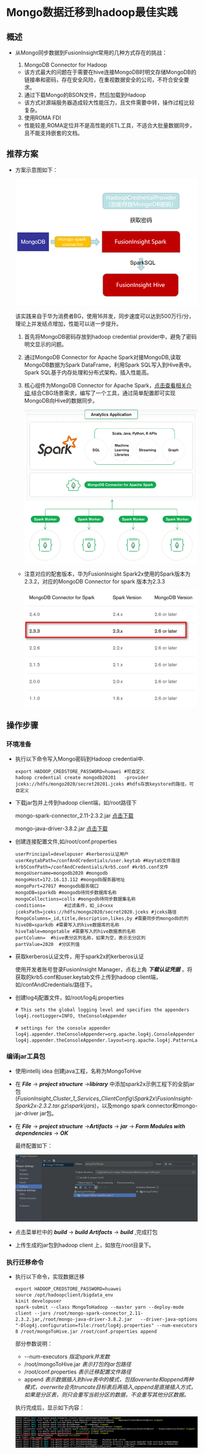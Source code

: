 # Mongo数据迁移到hadoop最佳实践

## 概述

* 从Mongo同步数据到FusionInsight常用的几种方式存在的挑战：

  1. MongoDB Connector for Hadoop

    * 该方式最大的问题在于需要在hive连接MongoDB时明文存储MongoDB的链接串和密码，存在安全风险，在重视数据安全的公司，不符合安全要求。

  2. 通过下载Mongo的BSON文件，然后加载到Hadoop

    * 该方式对源端服务器造成较大性能压力，且文件需要中转，操作过程比较复杂。

  3. 使用ROMA FDI

    * 性能较差,ROMA定位并不是高性能的ETL工具，不适合大批量数据同步，且不能支持嵌套的文档。


## 推荐方案

  * 方案示意图如下：

    ![](assets/Mongo集成到hive最佳实践-a0bab.png)

    该实践来自于华为消费者BG，使用16并发，同步速度可以达到500万行/分，理论上并发结点增加，性能可以进一步提升。

    1. 首先将MongoDB密码存放到hadoop credential provider中，避免了密码明文显示的问题。

    2. 通过MongoDB Connector for Apache Spark对接MongoDB,读取MongoDB数据为Spark DataFrame，利用Spark SQL写入到Hive表中。Spark SQL基于内存处理和分布式架构，插入性能高。

    3. 核心组件为MongoDB Connector for Apache Spark，[点击查看相关介绍](https://docs.mongodb.com/spark-connector/master/),结合CBG场景需求，编写了一个工具，通过简单配置即可实现MongoDB向Hive的数据同步。

        ![](assets/FusionInsight迁移MongoDB数据最佳实践-65d16.png)

      * 注意对应的配套版本，华为FusionInsight Spark2x使用的Spark版本为2.3.2，对应的MongoDB Connector for spark 版本为2.3.3

        ![](assets/Mongo集成到hive最佳实践-caa55.png)



## 操作步骤

### 环境准备

  * 执行以下命令写入Mongo密码到Hadoop credential中.

    ```
    export HADOOP_CREDSTORE_PASSWORD=huawei #可自定义
    hadoop credential create mongodb20201   -provider jceks://hdfs/mongo2020/secret20201.jceks #hdfs存放keystore的路径，可自定义
    ```

  * 下载jar包并上传到hadoop client端，如/root路径下

    mongo-spark-connector_2.11-2.3.2.jar [点击下载](https://repo1.maven.org/maven2/org/mongodb/spark/mongo-spark-connector_2.11/2.3.2/mongo-spark-connector_2.11-2.3.2.jar)

    mongo-java-driver-3.8.2.jar [点击下载](https://repo1.maven.org/maven2/org/mongodb/mongo-java-driver/3.8.2/mongo-java-driver-3.8.2.jar)


  * 创建连接配置文件,如/root/conf.properties

    ```
    userPrincipal=developuser #kerberos认证用户
    userKeytabPath=/confAndCredentials/user.keytab #Keytab文件路径
    krb5ConfPath=/confAndCredentials/krb5.conf #krb5.conf文件
    mongoUsername=mongodb2020 #mongodb
    mongoHost=172.16.13.112 #mongodb服务器地址
    mongoPort=27017 #mongodb服务端口
    mongoDB=sparkdb #mongodb待同步数据库名称
    mongoCollections=colls #mongodb待同步数据集名称
    conditions=       #过滤条件，如_id<xxx
    jceksPath=jceks://hdfs/mongo2020/secret2020.jceks #jceks路径
    MongoColumns=_id,title,description,likes,by #需要同步的mongodb的列
    hiveDB=sparkdb #需要写入的hive数据库的名称
    hiveTable=mongotable #需要写入的hive数据表的名称
    partColumn=  #hive表分区列名称，如果为空，表示无分区列
    partValue=2020  #分区列值

    ```

  * 获取kerberos认证文件，用于spark2x的kerberos认证

    使用开发者账号登录FusionInsight Manager，点右上角 ***下载认证凭据*** ，将获取的krb5.conf和user.keytab文件上传到hadoop client端，如/confAndCredentials/路径下。

  * 创建log4j配置文件，如/root/log4j.properties

    ```
    # This sets the global logging level and specifies the appenders
    log4j.rootLogger=INFO, theConsoleAppender

    # settings for the console appender
    log4j.appender.theConsoleAppender=org.apache.log4j.ConsoleAppender
    log4j.appender.theConsoleAppender.layout=org.apache.log4j.PatternLayout
    ```


### 编译jar工具包

  * 使用intellij idea 创建java工程，名称为MongoToHive

  * 在 ***File*** -> ***project structure*** ->***libirary*** 中添加spark2x示例工程下的全部jar包(*FusionInsight_Cluster_1_Services_ClientConfig\Spark2x\FusionInsight-Spark2x-2.3.2.tar.gz\spark\jars*)，以及mongo spark connector和mongo-jar-driver jar包。

  * 在 ***File*** -> ***project structure*** ->***Artifacts*** -> ***jar*** -> ***Form Modules with dependencies*** -> ***OK***

    最终配置如下：

    ![](assets/Mongo集成到hive最佳实践-c1416.png)

  * 点击菜单栏中的 ***build*** -> ***build Artifacts*** -> ***build*** ,完成打包

  * 上传生成的jar包到hadoop client 上，如放在/root目录下。

### 执行迁移命令

  * 执行以下命令，实现数据迁移

    ```
    export HADOOP_CREDSTORE_PASSWORD=huawei
    source /opt/hadoopclient/bigdata_env
    kinit developuser
    spark-submit --class MongoToHadoop --master yarn --deploy-mode client --jars /root/mongo-spark-connector_2.11-2.3.2.jar,/root/mongo-java-driver-3.8.2.jar   --driver-java-options "-Dlog4j.configuration=file:/root/log4j.properties" --num-executors 8 /root/mongoToHive.jar /root/conf.properties append

    ```

    部分参数说明：
    * --num-executors *指定spark并发数*
    * /root/mongoToHive.jar  *表示打包的jar包路径*
    * /root/conf.properties  *表示迁移配置文件路径*
    * append  *表示数据插入到hive表中的模式，包括overwrite和append两种模式，overwrite会先truncate目标表后再插入,append是直接插入方式，如果是分区表，则只会重写当前分区的数据，不会重写其他分区数据。*

    执行完成后，显示如下内容：

    ![](assets/Mongo集成到hive最佳实践-76872.png)
